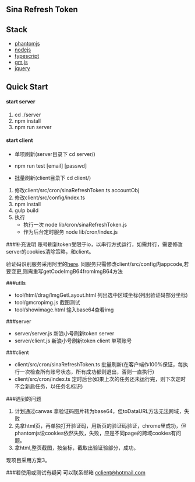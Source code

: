 ## Sina Refresh Token
## Stack
* [phantomjs](http://phantomjs.org/)
* [nodejs](https://nodejs.org/en/)
* [typescript](http://www.typescriptlang.org/)
* [gm.js](https://www.npmjs.com/package/gm)
* [jquery](http://jquery.com/)

## Quick Start

#### start server
1. cd ./server
2. npm install 
3. npm run server

#### start client
* 单项刷新(server目录下 cd server/)
 * npm run test [email] [passwd] 

* 批量刷新(client目录下 cd client/)
 1. 修改client/src/cron/sinaRefreshToken.ts accountObj
 2. 修改client/src/config/index.ts
 3. npm install
 4. gulp build
 5. 执行
     * 执行一次 node lib/cron/sinaRefreshToken.js
     * 作为后台定时服务 node lib/cron/index.js
  

###补充说明
账号刷新token受限于io，以串行方式运行，如需并行，需要修改server的cookies清除策略，和client。

验证码识别服务采用阿里的[here](https://market.aliyun.com/products/57124001/cmapi011148.html?spm=5176.8216963.522267.4.LFGKZ1#sku=yuncode514800004).
同服务只需修改client/src/config内appcode,若要变更,则需重写getCodeImgB64fromImgB64方法

###utils

* tool/html/drag/ImgGetLayout.html 列出选中区域坐标(列出验证码部分坐标)
* tool/gmcropimg.js 截图测试
* tool/showimage.html 输入base64查看img

###server
* server/server.js 新浪小号刷新token server
* server/client.js 新浪小号刷新token client 单项账号

###client
* client/src/cron/sinaRefreshToken.ts 批量刷新(在客户端作100%保证，每执行一次检查所有账号状态，所有成功都则退出，否则一直执行)
* client/src/cron/index.ts 定时后台(如果上次的任务还未运行完，则下次定时不会新启任务，以任务名标识)

###遇到的问题
1. 计划通过canvas 拿验证码图片转为base64，但toDataURL方法无法跨域，失败
2. 先拿html页，再单独打开验证码，用新页的验证码验证，chrome里成功，但phantomjs设cookies依然失败，失败，应是不同page的跨域cookies有问题。
3. 拿html,整页截图，按坐标，截取出验证验部分，成功。

现项目采用方案3。

###若使用或测试有疑问
可以联系邮箱
cclient@hotmail.com